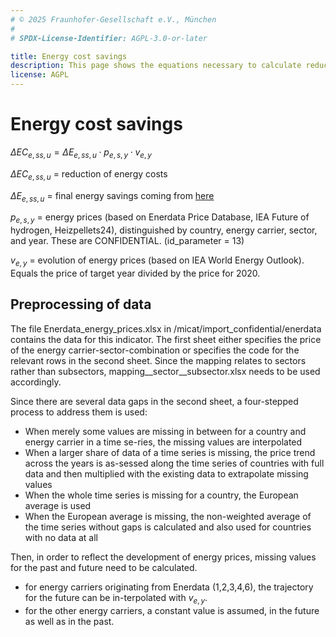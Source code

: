 ```yaml
---
# © 2025 Fraunhofer-Gesellschaft e.V., München
#
# SPDX-License-Identifier: AGPL-3.0-or-later

title: Energy cost savings
description: This page shows the equations necessary to calculate reduced costs of energy thanks to final energy savings.
license: AGPL
---
```


<!--
© 2024, 2025 Fraunhofer-Gesellschaft e.V., München

SPDX-License-Identifier: AGPL-3.0-or-later
-->

Energy cost savings
===


$\Delta EC_{e, ss, u} = \Delta E_{e, ss, u} \cdot p_{e, s, y} \cdot v_{e, y}$

$\Delta EC_{e, ss, u}$ = reduction of energy costs

$\Delta E_{e, ss, u}$ = final energy savings coming from [here](./PEC_FEC_savings.md)

$p_{e, s, y}$ = energy prices (based on Enerdata Price Database, IEA Future of hydrogen, Heizpellets24), distinguished by country, energy carrier, sector, and year. These are CONFIDENTIAL.  (id_parameter = 13)

$v_{e, y}$ = evolution of energy prices (based on IEA World Energy Outlook). Equals the price of target year divided by the price for 2020.

Preprocessing of data
-

The file Enerdata_energy_prices.xlsx in /micat/import_confidential/enerdata contains the data for this indicator. The first sheet either specifies the price of the energy carrier-sector-combination or specifies the code for the relevant rows in the second sheet. Since the mapping relates to sectors rather than subsectors, mapping__sector__subsector.xlsx needs to be used accordingly.

Since there are several data gaps in the second sheet, a four-stepped process to address them is used:
- When merely some values are missing in between for a country and energy carrier in a time se-ries, the missing values are interpolated
- When a larger share of data of a time series is missing, the price trend across the years is as-sessed along the time series of countries with full data and then multiplied with the existing data to extrapolate missing values
- When the whole time series is missing for a country, the European average is used
- When the European average is missing, the non-weighted average of the time series without gaps is calculated and also used for countries with no data at all

Then, in order to reflect the development of energy prices, missing values for the past and future need to be calculated. 

- for energy carriers originating from Enerdata (1,2,3,4,6), the trajectory for the future can be in-terpolated with $v_{e, y}$.
- for the other energy carriers, a constant value is assumed, in the future as well as in the past.